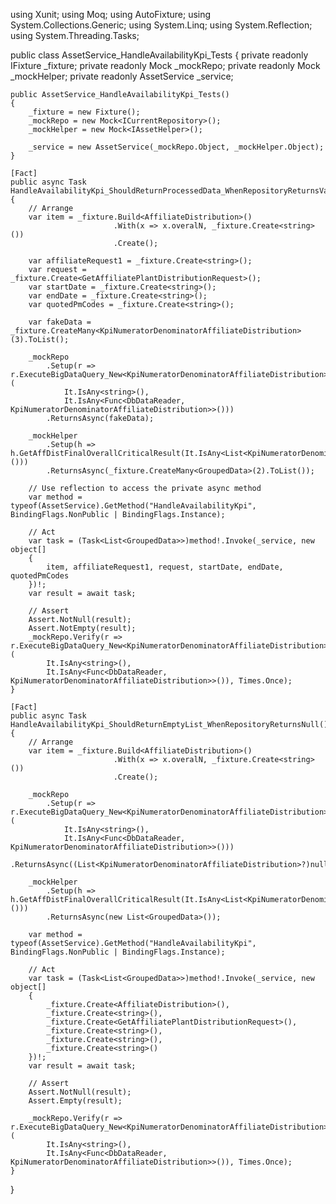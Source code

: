 using Xunit;
using Moq;
using AutoFixture;
using System.Collections.Generic;
using System.Linq;
using System.Reflection;
using System.Threading.Tasks;

public class AssetService_HandleAvailabilityKpi_Tests
{
    private readonly IFixture _fixture;
    private readonly Mock<ICurrentRepository> _mockRepo;
    private readonly Mock<IAssetHelper> _mockHelper;
    private readonly AssetService _service;

    public AssetService_HandleAvailabilityKpi_Tests()
    {
        _fixture = new Fixture();
        _mockRepo = new Mock<ICurrentRepository>();
        _mockHelper = new Mock<IAssetHelper>();

        _service = new AssetService(_mockRepo.Object, _mockHelper.Object);
    }

    [Fact]
    public async Task HandleAvailabilityKpi_ShouldReturnProcessedData_WhenRepositoryReturnsValidData()
    {
        // Arrange
        var item = _fixture.Build<AffiliateDistribution>()
                           .With(x => x.overalN, _fixture.Create<string>())
                           .Create();

        var affiliateRequest1 = _fixture.Create<string>();
        var request = _fixture.Create<GetAffiliatePlantDistributionRequest>();
        var startDate = _fixture.Create<string>();
        var endDate = _fixture.Create<string>();
        var quotedPmCodes = _fixture.Create<string>();

        var fakeData = _fixture.CreateMany<KpiNumeratorDenominatorAffiliateDistribution>(3).ToList();

        _mockRepo
            .Setup(r => r.ExecuteBigDataQuery_New<KpiNumeratorDenominatorAffiliateDistribution>(
                It.IsAny<string>(),
                It.IsAny<Func<DbDataReader, KpiNumeratorDenominatorAffiliateDistribution>>()))
            .ReturnsAsync(fakeData);

        _mockHelper
            .Setup(h => h.GetAffDistFinalOverallCriticalResult(It.IsAny<List<KpiNumeratorDenominatorAffiliateDistribution>>()))
            .ReturnsAsync(_fixture.CreateMany<GroupedData>(2).ToList());

        // Use reflection to access the private async method
        var method = typeof(AssetService).GetMethod("HandleAvailabilityKpi", BindingFlags.NonPublic | BindingFlags.Instance);

        // Act
        var task = (Task<List<GroupedData>>)method!.Invoke(_service, new object[]
        {
            item, affiliateRequest1, request, startDate, endDate, quotedPmCodes
        })!;
        var result = await task;

        // Assert
        Assert.NotNull(result);
        Assert.NotEmpty(result);
        _mockRepo.Verify(r => r.ExecuteBigDataQuery_New<KpiNumeratorDenominatorAffiliateDistribution>(
            It.IsAny<string>(),
            It.IsAny<Func<DbDataReader, KpiNumeratorDenominatorAffiliateDistribution>>()), Times.Once);
    }

    [Fact]
    public async Task HandleAvailabilityKpi_ShouldReturnEmptyList_WhenRepositoryReturnsNull()
    {
        // Arrange
        var item = _fixture.Build<AffiliateDistribution>()
                           .With(x => x.overalN, _fixture.Create<string>())
                           .Create();

        _mockRepo
            .Setup(r => r.ExecuteBigDataQuery_New<KpiNumeratorDenominatorAffiliateDistribution>(
                It.IsAny<string>(),
                It.IsAny<Func<DbDataReader, KpiNumeratorDenominatorAffiliateDistribution>>()))
            .ReturnsAsync((List<KpiNumeratorDenominatorAffiliateDistribution>?)null);

        _mockHelper
            .Setup(h => h.GetAffDistFinalOverallCriticalResult(It.IsAny<List<KpiNumeratorDenominatorAffiliateDistribution>>()))
            .ReturnsAsync(new List<GroupedData>());

        var method = typeof(AssetService).GetMethod("HandleAvailabilityKpi", BindingFlags.NonPublic | BindingFlags.Instance);

        // Act
        var task = (Task<List<GroupedData>>)method!.Invoke(_service, new object[]
        {
            _fixture.Create<AffiliateDistribution>(),
            _fixture.Create<string>(),
            _fixture.Create<GetAffiliatePlantDistributionRequest>(),
            _fixture.Create<string>(),
            _fixture.Create<string>(),
            _fixture.Create<string>()
        })!;
        var result = await task;

        // Assert
        Assert.NotNull(result);
        Assert.Empty(result);

        _mockRepo.Verify(r => r.ExecuteBigDataQuery_New<KpiNumeratorDenominatorAffiliateDistribution>(
            It.IsAny<string>(),
            It.IsAny<Func<DbDataReader, KpiNumeratorDenominatorAffiliateDistribution>>()), Times.Once);
    }
}
